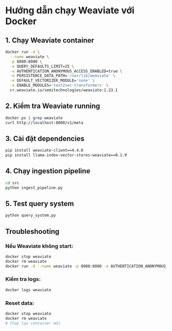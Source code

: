# Hướng dẫn chạy Weaviate với Docker

## 1. Chạy Weaviate container
```bash
docker run -d \
  --name weaviate \
  -p 8080:8080 \
  -e QUERY_DEFAULTS_LIMIT=25 \
  -e AUTHENTICATION_ANONYMOUS_ACCESS_ENABLED=true \
  -e PERSISTENCE_DATA_PATH='/var/lib/weaviate' \
  -e DEFAULT_VECTORIZER_MODULE='none' \
  -e ENABLE_MODULES='text2vec-transformers' \
  cr.weaviate.io/semitechnologies/weaviate:1.23.1
```

## 2. Kiểm tra Weaviate running
```bash
docker ps | grep weaviate
curl http://localhost:8080/v1/meta
```

## 3. Cài đặt dependencies
```bash
pip install weaviate-client==4.4.0
pip install llama-index-vector-stores-weaviate==0.1.9
```

## 4. Chạy ingestion pipeline
```bash
cd src
python ingest_pipeline.py
```

## 5. Test query system
```bash
python query_system.py
```

## Troubleshooting

### Nếu Weaviate không start:
```bash
docker stop weaviate
docker rm weaviate
docker run -d --name weaviate -p 8080:8080 -e AUTHENTICATION_ANONYMOUS_ACCESS_ENABLED=true cr.weaviate.io/semitechnologies/weaviate:1.23.1
```

### Kiểm tra logs:
```bash
docker logs weaviate
```

### Reset data:
```bash
docker stop weaviate
docker rm weaviate
# Chạy lại container mới
```
